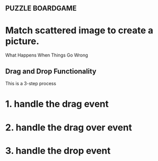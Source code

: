 ## PUZZLE BOARDGAME

# Match scattered image to create a picture.
What Happens When Things Go Wrong



## Drag and Drop Functionality 
 This is a 3-step process

# 1. handle the drag event
# 2. handle the drag over event
# 3. handle the drop event
